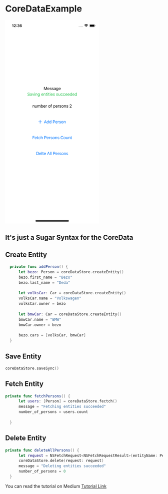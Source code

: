 # CoreDataExample

<img src="https://github.com/deda9/CoreDataExample/blob/main/image.png" width="300px"/>

## It's just a Sugar Syntax for the CoreData


## Create Entity
```Swift
  private func addPerson() {
      let bezo: Person = coreDataStore.createEntity()
      bezo.first_name = "Bezo"
      bezo.last_name = "Deda"

      let volksCar: Car = coreDataStore.createEntity()
      volksCar.name = "Volkswagen"
      volksCar.owner = bezo

      let bmwCar: Car = coreDataStore.createEntity()
      bmwCar.name = "BMW"
      bmwCar.owner = bezo

      bezo.cars = [volksCar, bmwCar]
  }
```

## Save Entity
  ```Swift
  coreDataStore.saveSync()

```
## Fetch Entity
```Swift
private func fetchPersons() {
      let users: [Person] = coreDataStore.fectch()
      message = "Fetching entities succeeded"
      number_of_persons = users.count

  }
```


## Delete Entity
```Swift
private func deleteAllPersons() {
      let request = NSFetchRequest<NSFetchRequestResult>(entityName: Person.entityName)
      coreDataStore.delete(request: request)
      message = "Deleting entities succeeded"
      number_of_persons = 0
  }
```


You can read the tutorial on Medium [Tutorial Link](https://deda9.medium.com/ios-core-data-with-sugar-syntax-ef53a0e06efe)
